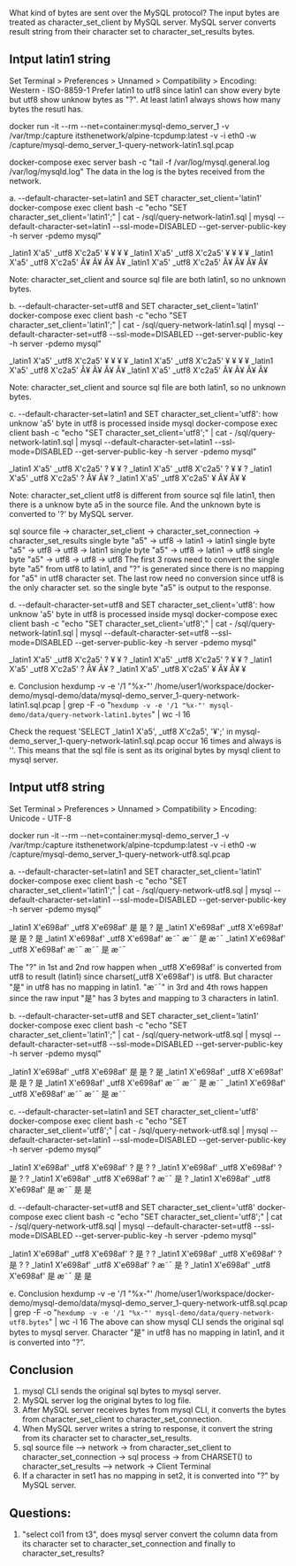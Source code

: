 What kind of bytes are sent over the MySQL protocol?
The input bytes are treated as character_set_client by MySQL server.
MySQL server converts result string from their character set to character_set_results bytes.

## Intput latin1 string
Set Terminal > Preferences > Unnamed > Compatibility > Encoding: Western - ISO-8859-1
Prefer latin1 to utf8 since latin1 can show every byte but utf8 show unknow bytes as "?".
At least latin1 always shows how many bytes the resutl has.

docker run -it --rm --net=container:mysql-demo_server_1 -v /var/tmp:/capture itsthenetwork/alpine-tcpdump:latest -v -i eth0 -w /capture/mysql-demo_server_1-query-network-latin1.sql.pcap

docker-compose exec server bash -c "tail -f /var/log/mysql.general.log /var/log/mysqld.log"
The data in the log is the bytes received from the network.

a. --default-character-set=latin1 and SET character_set_client='latin1'
docker-compose exec client bash -c "echo \"SET character_set_client='latin1';\" | cat - /sql/query-network-latin1.sql | mysql --default-character-set=latin1 --ssl-mode=DISABLED --get-server-public-key -h server -pdemo mysql"

_latin1 X'a5'	_utf8 X'c2a5'	¥
¥	¥	¥
_latin1 X'a5'	_utf8 X'c2a5'	¥
¥	¥	¥
_latin1 X'a5'	_utf8 X'c2a5'	Â¥
Â¥	Â¥	Â¥
_latin1 X'a5'	_utf8 X'c2a5'	Â¥
Â¥	Â¥	Â¥

Note: character_set_client and source sql file are both latin1, so no unknown bytes.

b. --default-character-set=utf8 and SET character_set_client='latin1'
docker-compose exec client bash -c "echo \"SET character_set_client='latin1';\" | cat - /sql/query-network-latin1.sql | mysql --default-character-set=utf8 --ssl-mode=DISABLED --get-server-public-key -h server -pdemo mysql"

_latin1 X'a5'	_utf8 X'c2a5'	¥
¥	¥	¥
_latin1 X'a5'	_utf8 X'c2a5'	¥
¥	¥	¥
_latin1 X'a5'	_utf8 X'c2a5'	Â¥
Â¥	Â¥	Â¥
_latin1 X'a5'	_utf8 X'c2a5'	Â¥
Â¥	Â¥	Â¥

Note: character_set_client and source sql file are both latin1, so no unknown bytes.

c. --default-character-set=latin1 and SET character_set_client='utf8': how unknow 'a5' byte in utf8 is processed inside mysql
docker-compose exec client bash -c "echo \"SET character_set_client='utf8';\" | cat - /sql/query-network-latin1.sql | mysql --default-character-set=latin1 --ssl-mode=DISABLED --get-server-public-key -h server -pdemo mysql"

_latin1 X'a5'	_utf8 X'c2a5'	?
¥	¥	?
_latin1 X'a5'	_utf8 X'c2a5'	?
¥	¥	?
_latin1 X'a5'	_utf8 X'c2a5'	?
Â¥	Â¥	?
_latin1 X'a5'	_utf8 X'c2a5'	¥
Â¥	Â¥	¥

Note: character_set_client utf8 is different from source sql file latin1, then there is a unknow byte a5 in the source file. And the unknown byte is converted to '?' by MySQL server.

sql source file -> character_set_client -> character_set_connection -> character_set_results
single byte "a5" -> utf8 -> latin1 -> latin1
single byte "a5" -> utf8 -> utf8 -> latin1
single byte "a5" -> utf8 -> latin1 -> utf8
single byte "a5" -> utf8 -> utf8 -> utf8
The first 3 rows need to convert the single byte "a5" from utf8 to latin1, and "?" is generated since there is no mapping for "a5" in utf8 character set.
The last row need no conversion since utf8 is the only character set. so the single byte "a5" is output to the response.

d. --default-character-set=utf8 and SET character_set_client='utf8': how unknow 'a5' byte in utf8 is processed inside mysql
docker-compose exec client bash -c "echo \"SET character_set_client='utf8';\" | cat - /sql/query-network-latin1.sql | mysql --default-character-set=utf8 --ssl-mode=DISABLED --get-server-public-key -h server -pdemo mysql"

_latin1 X'a5'	_utf8 X'c2a5'	?
¥	¥	?
_latin1 X'a5'	_utf8 X'c2a5'	?
¥	¥	?
_latin1 X'a5'	_utf8 X'c2a5'	?
Â¥	Â¥	?
_latin1 X'a5'	_utf8 X'c2a5'	¥
Â¥	Â¥	¥


e. Conclusion
hexdump -v -e '/1 "%x-"' /home/user1/workspace/docker-demo/mysql-demo/data/mysql-demo_server_1-query-network-latin1.sql.pcap | grep -F -o "`hexdump -v -e '/1 "%x-"' mysql-demo/data/query-network-latin1.bytes`" | wc -l
16

Check the request 'SELECT _latin1 X'a5', _utf8 X'c2a5', '¥';' in mysql-demo_server_1-query-network-latin1.sql.pcap occur 16 times and always is ''. This means that the sql file is sent as its original bytes by mysql client to mysql server.


## Intput utf8 string
Set Terminal > Preferences > Unnamed > Compatibility > Encoding: Unicode - UTF-8

docker run -it --rm --net=container:mysql-demo_server_1 -v /var/tmp:/capture itsthenetwork/alpine-tcpdump:latest -v -i eth0 -w /capture/mysql-demo_server_1-query-network-utf8.sql.pcap

a. --default-character-set=latin1 and SET character_set_client='latin1'
docker-compose exec client bash -c "echo \"SET character_set_client='latin1';\" | cat - /sql/query-network-utf8.sql | mysql --default-character-set=latin1 --ssl-mode=DISABLED --get-server-public-key -h server -pdemo mysql"

_latin1 X'e698af'	_utf8 X'e698af'	是
是	?	是
_latin1 X'e698af'	_utf8 X'e698af'	是
是	?	是
_latin1 X'e698af'	_utf8 X'e698af'	æ˜¯
æ˜¯	是	æ˜¯
_latin1 X'e698af'	_utf8 X'e698af'	æ˜¯
æ˜¯	是	æ˜¯

The "?" in 1st and 2nd row happen when _utf8 X'e698af' is converted from utf8 to result (latin1) since charset(_utf8 X'e698af') is utf8. But character "是" in utf8 has no mapping in latin1.
"æ˜¯" in 3rd and 4th rows happen since the raw input "是" has 3 bytes and mapping to 3 characters in latin1.

b. --default-character-set=utf8 and SET character_set_client='latin1'
docker-compose exec client bash -c "echo \"SET character_set_client='latin1';\" | cat - /sql/query-network-utf8.sql | mysql --default-character-set=utf8 --ssl-mode=DISABLED --get-server-public-key -h server -pdemo mysql"

_latin1 X'e698af'	_utf8 X'e698af'	是
是	?	是
_latin1 X'e698af'	_utf8 X'e698af'	是
是	?	是
_latin1 X'e698af'	_utf8 X'e698af'	æ˜¯
æ˜¯	是	æ˜¯
_latin1 X'e698af'	_utf8 X'e698af'	æ˜¯
æ˜¯	是	æ˜¯


c. --default-character-set=latin1 and SET character_set_client='utf8'
docker-compose exec client bash -c "echo \"SET character_set_client='utf8';\" | cat - /sql/query-network-utf8.sql | mysql --default-character-set=latin1 --ssl-mode=DISABLED --get-server-public-key -h server -pdemo mysql"

_latin1 X'e698af'	_utf8 X'e698af'	?
是	?	?
_latin1 X'e698af'	_utf8 X'e698af'	?
是	?	?
_latin1 X'e698af'	_utf8 X'e698af'	?
æ˜¯	是	?
_latin1 X'e698af'	_utf8 X'e698af'	是
æ˜¯	是	是


d. --default-character-set=utf8 and SET character_set_client='utf8'
docker-compose exec client bash -c "echo \"SET character_set_client='utf8';\" | cat - /sql/query-network-utf8.sql | mysql --default-character-set=utf8 --ssl-mode=DISABLED --get-server-public-key -h server -pdemo mysql"

_latin1 X'e698af'	_utf8 X'e698af'	?
是	?	?
_latin1 X'e698af'	_utf8 X'e698af'	?
是	?	?
_latin1 X'e698af'	_utf8 X'e698af'	?
æ˜¯	是	?
_latin1 X'e698af'	_utf8 X'e698af'	是
æ˜¯	是	是


e. Conclusion
hexdump -v -e '/1 "%x-"' /home/user1/workspace/docker-demo/mysql-demo/data/mysql-demo_server_1-query-network-utf8.sql.pcap | grep -F -o "`hexdump -v -e '/1 "%x-"' mysql-demo/data/query-network-utf8.bytes`" | wc -l
16
The above can show mysql CLI sends the original sql bytes to mysql server.
Character "是" in utf8 has no mapping in latin1, and it is converted into "?".

## Conclusion
1) mysql CLI sends the original sql bytes to mysql server.
2) MySQL server log the original bytes to log file.
3) After MySQL server receives bytes from mysql CLI, it converts the bytes from character_set_client to character_set_connection.
4) When MySQL server writes a string to response, it convert the string from its character set to character_set_results.
5) sql source file --> network -> from character_set_client to character_set_connection -> sql process -> from CHARSET() to character_set_results --> network -> Client Terminal
6) If a character in set1 has no mapping in set2, it is converted into "?" by MySQL server.

## Questions: 
1) "select col1 from t3", does mysql server convert the column data from its character set to character_set_connection and finally to character_set_results?
